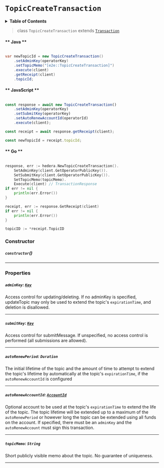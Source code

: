 # `TopicCreateTransaction`

<details>
<summary><b>Table of Contents</b></summary>

| Item | Java | JavaScript | Go
| - | - | - | - |
| [`adminKey`](#adminkey-key) | ✅ | ✅ | ✅
| [`submitKey`](#submitkey-key) | ✅ | ✅ | ✅
| [`autoRenewPeriod`](#autorenewperiod-duration) | ✅ | ✅ | ✅
| [`autoRenewAccountId`](#autorenewaccountid-accountid) | ✅ | ✅ | ✅
| [`topicMemo`](#topicmemo-string) | ✅ | ✅ | ✅
</details>

> class `TopicCreateTransaction` extends [`Transaction`](reference/core/Transaction.md)

<!-- tabs:start -->

#### ** Java **

```java

var newTopicId = new TopicCreateTransaction()
    .setAdminKey(operatorKey)
    .setTopicMemo("[e2e::TopicCreateTransaction]")
    .execute(client)
    .getReceipt(client)
    .topicId;
```

#### ** JavaScript **

```js

const response = await new TopicCreateTransaction()
    .setAdminKey(operatorKey)
    .setSubmitKey(operatorKey)
    .setAutoRenewAccountId(operatorId)
    .execute(client);

const receipt = await response.getReceipt(client);

const newTopicId = receipt.topicId;
```

#### ** Go **

```go

response, err := hedera.NewTopicCreateTransaction().
    SetAdminKey(client.GetOperatorPublicKey()).
    SetSubmitKey(client.GetOperatorPublicKey()).
    SetTopicMemo(topicMemo).
    Execute(client) // TransactionResponse
if err != nil {
    println(err.Error())
}

receipt, err := response.GetReceipt(client)
if err != nil {
    println(err.Error())
}

topicID := *receipt.TopicID
```

<!-- tabs:end -->

### Constructor

##### `constructor`()

---

### Properties

##### `adminKey`: [`Key`](reference/cryptography/Key.md)

Access control for updating/deleting.
If no adminKey is specified, updateTopic may only be used to extend the topic's `expirationTime`, and deletion
is disallowed.

---

##### `submitKey`: [`Key`](reference/cryptography/Key.md)

Access control for submitMessage. If unspecified, no access control is performed (all submissions are allowed).

---

##### `autoRenewPeriod`: `Duration`

The initial lifetime of the topic and the amount of time to attempt to extend the topic's lifetime by
automatically at the topic's `expirationTime`, if the `autoRenewAccountId` is configured

---

##### `autoRenewAccountId`: [`AccountId`](reference/cryptocurrency/AccountId.md)

Optional account to be used at the topic's `expirationTime` to extend the life of the topic.
The topic lifetime will be extended up to a maximum of the `autoRenewPeriod` or however long the topic
can be extended using all funds on the account.
If specified, there must be an `adminKey` and the `autoRenewAccount` must sign this transaction.

---

##### `topicMemo`: `String`

Short publicly visible memo about the topic. No guarantee of uniqueness.

---
